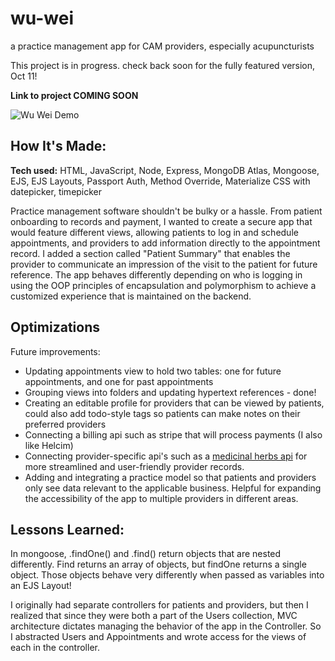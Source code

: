 # wu-wei
a practice management app for CAM providers, especially acupuncturists

This project is in progress. check back soon for the fully featured version, Oct 11!

**Link to project COMING SOON**

![Wu Wei Demo](https://github.com/moonlighter-dev/wu-wei/blob/main/public/images/wu-wei-demo.gif)

## How It's Made:

**Tech used:** HTML, JavaScript, Node, Express, MongoDB Atlas, Mongoose, EJS, EJS Layouts, Passport Auth, Method Override, Materialize CSS with datepicker, timepicker

Practice management software shouldn't be bulky or a hassle. From patient onboarding to records and payment, I wanted to create a secure app that would feature different views, allowing patients to log in and schedule appointments, and providers to add information directly to the appointment record. I added a section called "Patient Summary" that enables the provider to communicate an impression of the visit to the patient for future reference. The app behaves differently depending on who is logging in using the OOP principles of encapsulation and polymorphism to achieve a customized experience that is maintained on the backend.

## Optimizations

Future improvements:
<ul>
  <li>Updating appointments view to hold two tables: one for future appointments, and one for past appointments</li>
  <li>Grouping views into folders and updating hypertext references - done!</li>
  <li>Creating an editable profile for providers that can be viewed by patients, could also add todo-style tags so patients can make notes on their preferred providers</li>
  <li>Connecting a billing api such as stripe that will process payments (I also like Helcim)</li>
  <li>Connecting provider-specific api's such as a <a href="https://github.com/moonlighter-dev/medicinals-api">medicinal herbs api</a> for more streamlined and user-friendly provider records.</li>
  <li>Adding and integrating a practice model so that patients and providers only see data relevant to the applicable business. Helpful for expanding the accessibility of the app to multiple providers in different areas.</li>
 </ul>

## Lessons Learned:

In mongoose, .findOne() and .find() return objects that are nested differently. Find returns an array of objects, but findOne returns a single object. Those objects behave very differently when passed as variables into an EJS Layout!

I originally had separate controllers for patients and providers, but then I realized that since they were both a part of the Users collection, MVC architecture dictates managing the behavior of the app in the Controller. So I abstracted Users and Appointments and wrote access for the views of each in the controller.
